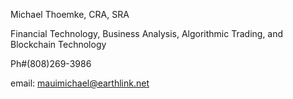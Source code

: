 Michael Thoemke, CRA, SRA

Financial Technology, Business Analysis, Algorithmic Trading, and Blockchain Technology

Ph#(808)269-3986

email: mauimichael@earthlink.net




